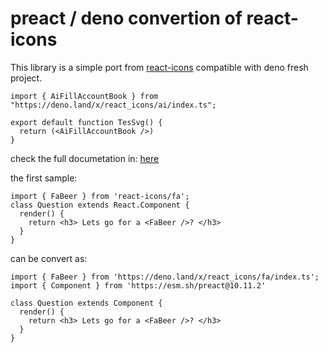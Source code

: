 # preact / deno convertion of react-icons

This library is a simple port from [react-icons](https://www.npmjs.com/package/react-icons) compatible with deno fresh project.

```tsx
import { AiFillAccountBook } from "https://deno.land/x/react_icons/ai/index.ts";

export default function TesSvg() {
  return (<AiFillAccountBook />)
}
```

check the full documetation in: [here](https://react-icons.github.io/react-icons/)

the first sample:

```tsx
import { FaBeer } from 'react-icons/fa';
class Question extends React.Component {
  render() {
    return <h3> Lets go for a <FaBeer />? </h3>
  }
}
```

can be convert as:

```tsx
import { FaBeer } from 'https://deno.land/x/react_icons/fa/index.ts';
import { Component } from 'https://esm.sh/preact@10.11.2'

class Question extends Component {
  render() {
    return <h3> Lets go for a <FaBeer />? </h3>
  }
}
```

